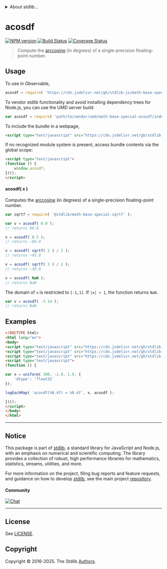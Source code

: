 <!--

@license Apache-2.0

Copyright (c) 2024 The Stdlib Authors.

Licensed under the Apache License, Version 2.0 (the "License");
you may not use this file except in compliance with the License.
You may obtain a copy of the License at

   http://www.apache.org/licenses/LICENSE-2.0

Unless required by applicable law or agreed to in writing, software
distributed under the License is distributed on an "AS IS" BASIS,
WITHOUT WARRANTIES OR CONDITIONS OF ANY KIND, either express or implied.
See the License for the specific language governing permissions and
limitations under the License.

-->


<details>
  <summary>
    About stdlib...
  </summary>
  <p>We believe in a future in which the web is a preferred environment for numerical computation. To help realize this future, we've built stdlib. stdlib is a standard library, with an emphasis on numerical and scientific computation, written in JavaScript (and C) for execution in browsers and in Node.js.</p>
  <p>The library is fully decomposable, being architected in such a way that you can swap out and mix and match APIs and functionality to cater to your exact preferences and use cases.</p>
  <p>When you use stdlib, you can be absolutely certain that you are using the most thorough, rigorous, well-written, studied, documented, tested, measured, and high-quality code out there.</p>
  <p>To join us in bringing numerical computing to the web, get started by checking us out on <a href="https://github.com/stdlib-js/stdlib">GitHub</a>, and please consider <a href="https://opencollective.com/stdlib">financially supporting stdlib</a>. We greatly appreciate your continued support!</p>
</details>

# acosdf

[![NPM version][npm-image]][npm-url] [![Build Status][test-image]][test-url] [![Coverage Status][coverage-image]][coverage-url] <!-- [![dependencies][dependencies-image]][dependencies-url] -->

> Compute the [arccosine][arccosine] (in degrees) of a single-precision floating-point number.



<section class="usage">

## Usage

To use in Observable,

```javascript
acosdf = require( 'https://cdn.jsdelivr.net/gh/stdlib-js/math-base-special-acosdf@umd/browser.js' )
```

To vendor stdlib functionality and avoid installing dependency trees for Node.js, you can use the UMD server build:

```javascript
var acosdf = require( 'path/to/vendor/umd/math-base-special-acosdf/index.js' )
```

To include the bundle in a webpage,

```html
<script type="text/javascript" src="https://cdn.jsdelivr.net/gh/stdlib-js/math-base-special-acosdf@umd/browser.js"></script>
```

If no recognized module system is present, access bundle contents via the global scope:

```html
<script type="text/javascript">
(function () {
    window.acosdf;
})();
</script>
```

#### acosdf( x )

Computes the [arccosine][arccosine] (in degrees) of a single-precision floating-point number.

```javascript
var sqrtf = require( '@stdlib/math-base-special-sqrtf' );

var v = acosdf( 0.0 );
// returns 90.0

v = acosdf( 0.5 );
// returns ~60.0

v = acosdf( sqrtf( 2 ) / 2 );
// returns ~45.0

v = acosdf( sqrtf( 3 ) / 2 );
// returns ~30.0

v = acosdf( NaN );
// returns NaN
```

The domain of `x` is restricted to `[-1,1]`. If `|x| > 1`, the function returns `NaN`.

```javascript
var v = acosdf( -3.14 );
// returns NaN
```

</section>

<!-- /.usage -->

<section class="examples">

## Examples

<!-- eslint no-undef: "error" -->

```html
<!DOCTYPE html>
<html lang="en">
<body>
<script type="text/javascript" src="https://cdn.jsdelivr.net/gh/stdlib-js/random-array-uniform@umd/browser.js"></script>
<script type="text/javascript" src="https://cdn.jsdelivr.net/gh/stdlib-js/console-log-each-map@umd/browser.js"></script>
<script type="text/javascript" src="https://cdn.jsdelivr.net/gh/stdlib-js/math-base-special-acosdf@umd/browser.js"></script>
<script type="text/javascript">
(function () {

var x = uniform( 100, -1.0, 1.0, {
    'dtype': 'float32'
});

logEachMap( 'acosdf(%0.4f) = %0.4f', x, acosdf );

})();
</script>
</body>
</html>
```

</section>

<!-- /.examples -->

<!-- C interface documentation. -->



<!-- Section for related `stdlib` packages. Do not manually edit this section, as it is automatically populated. -->

<section class="related">

</section>

<!-- /.related -->

<!-- Section for all links. Make sure to keep an empty line after the `section` element and another before the `/section` close. -->


<section class="main-repo" >

* * *

## Notice

This package is part of [stdlib][stdlib], a standard library for JavaScript and Node.js, with an emphasis on numerical and scientific computing. The library provides a collection of robust, high performance libraries for mathematics, statistics, streams, utilities, and more.

For more information on the project, filing bug reports and feature requests, and guidance on how to develop [stdlib][stdlib], see the main project [repository][stdlib].

#### Community

[![Chat][chat-image]][chat-url]

---

## License

See [LICENSE][stdlib-license].


## Copyright

Copyright &copy; 2016-2025. The Stdlib [Authors][stdlib-authors].

</section>

<!-- /.stdlib -->

<!-- Section for all links. Make sure to keep an empty line after the `section` element and another before the `/section` close. -->

<section class="links">

[npm-image]: http://img.shields.io/npm/v/@stdlib/math-base-special-acosdf.svg
[npm-url]: https://npmjs.org/package/@stdlib/math-base-special-acosdf

[test-image]: https://github.com/stdlib-js/math-base-special-acosdf/actions/workflows/test.yml/badge.svg?branch=main
[test-url]: https://github.com/stdlib-js/math-base-special-acosdf/actions/workflows/test.yml?query=branch:main

[coverage-image]: https://img.shields.io/codecov/c/github/stdlib-js/math-base-special-acosdf/main.svg
[coverage-url]: https://codecov.io/github/stdlib-js/math-base-special-acosdf?branch=main

<!--

[dependencies-image]: https://img.shields.io/david/stdlib-js/math-base-special-acosdf.svg
[dependencies-url]: https://david-dm.org/stdlib-js/math-base-special-acosdf/main

-->

[chat-image]: https://img.shields.io/gitter/room/stdlib-js/stdlib.svg
[chat-url]: https://app.gitter.im/#/room/#stdlib-js_stdlib:gitter.im

[stdlib]: https://github.com/stdlib-js/stdlib

[stdlib-authors]: https://github.com/stdlib-js/stdlib/graphs/contributors

[umd]: https://github.com/umdjs/umd
[es-module]: https://developer.mozilla.org/en-US/docs/Web/JavaScript/Guide/Modules

[deno-url]: https://github.com/stdlib-js/math-base-special-acosdf/tree/deno
[deno-readme]: https://github.com/stdlib-js/math-base-special-acosdf/blob/deno/README.md
[umd-url]: https://github.com/stdlib-js/math-base-special-acosdf/tree/umd
[umd-readme]: https://github.com/stdlib-js/math-base-special-acosdf/blob/umd/README.md
[esm-url]: https://github.com/stdlib-js/math-base-special-acosdf/tree/esm
[esm-readme]: https://github.com/stdlib-js/math-base-special-acosdf/blob/esm/README.md
[branches-url]: https://github.com/stdlib-js/math-base-special-acosdf/blob/main/branches.md

[stdlib-license]: https://raw.githubusercontent.com/stdlib-js/math-base-special-acosdf/main/LICENSE

[arccosine]: https://en.wikipedia.org/wiki/Inverse_trigonometric_functions

<!-- <related-links> -->

<!-- </related-links> -->

</section>

<!-- /.links -->
